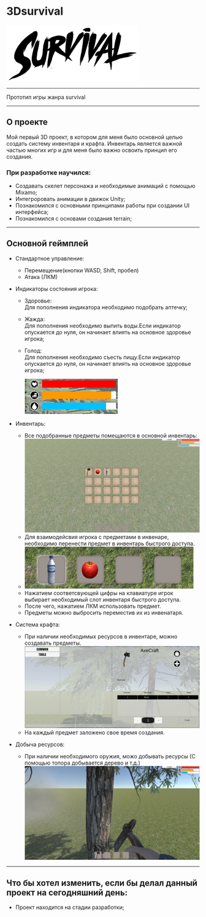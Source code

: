 # 3Dsurvival
![attack](ReadmeFiles/Picture/Survival.png)

___
Прототип игры жанра survival
___

## О проекте 

Мой первый 3D проект, в котором для меня было основной целью создать систему инвентаря и крафта.
Инвентарь является важной частью многих игр и для меня было важно освоить принцип его создания.



### При разработке научился: 
+ Создавать скелет персонажа и необходимые анимаций с помощью Mixamo;
+ Интегроровать анимации в движок Unity;
+ Познакомился с основными принципами работы при создании UI интерфейса;
+ Познакомился с основами создания terrain;

___

## Основной геймплей 

+ Cтандартное управление:
  + Перемещение(кнопки WASD, Shift, пробел)
  + Атака (ЛКМ)

+ Индикаторы состояния игрока: 
  + Здоровье:  
  Для пополнения индикатора необходимо подобрать аптечку;

  + Жажда:  
  Для пополнения необходимо выпить воды.Если индикатор опускается до нуля, он начинает влиять на основное здоровье игрока;

  + Голод:  
 Для пополнения необходимо съесть пищу.Если индикатор опускается до нуля, он начинает влиять на основное здоровье игрока;

     ![attack](ReadmeFiles/Picture/Health.png)

+ Инвентарь: 
  + Все подобранные предметы помещаются в основной инвентарь:  
  ![moving](ReadmeFiles/Picture/inventoryWithItem.png) 
  + Для взаимодейсвия игрока с предметами в инвенаре, необходимо перенести предмет в инвентарь быстрого доступа. 
  + ![moving](ReadmeFiles/Picture/Inventory.png) 
  + Нажатием соответсвующей цифры на клавиатуре игрок выбирает необходимый слот инвентаря быстрого доступа.  
  + После чего, нажатием ЛКМ использовать предмет.
  + Предметы можно выбросить переместив их из инвенатаря.

+ Система крафта: 
  + При наличии необходимых ресурсов в инвентаре, можно создавать предметы. 
  ![moving](ReadmeFiles/Picture/CrafPanel.png) 
  + На каждый предмет заложено свое время создания. 


+ Добыча ресурсов: 
  + При наличии необходимого оружия, можо добывать ресурсы (С помощью топора добывается дерево и т.д.)
  ![moving](ReadmeFiles/Picture/attack.png) 
   

  
  


___


## Что бы хотел изменить, если бы делал данный проект на сегодняшний день:

+ Проект находится на стадии разработки;